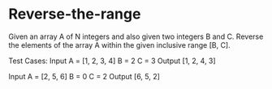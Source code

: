# Reverse-the-range
Given an array A of N integers and also given two integers B and C. Reverse the elements of the array A within the given inclusive range [B, C].

Test Cases:
Input
A = [1, 2, 3, 4]
B = 2
C = 3
Output
[1, 2, 4, 3]


Input
A = [2, 5, 6]
B = 0
C = 2
Output
[6, 5, 2]
